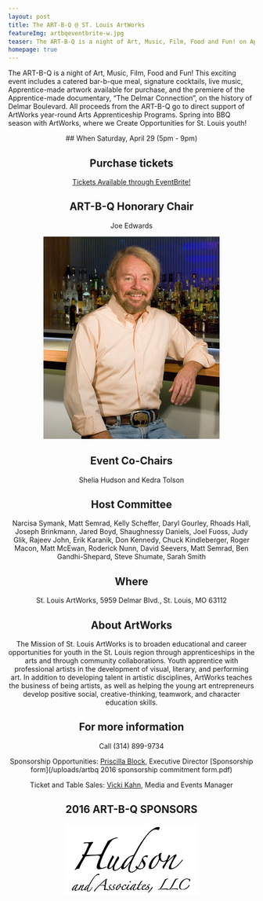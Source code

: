 ```yaml
---
layout: post
title: The ART-B-Q @ ST. Louis ArtWorks
featureImg: artbqeventbrite-w.jpg
teaser: The ART-B-Q is a night of Art, Music, Film, Food and Fun! on April 29 (5pm - 9pm)!
homepage: true
---
```


The ART-B-Q is a night of Art, Music, Film, Food and Fun! This exciting event includes a catered bar-b-que meal, signature cocktails, live music, Apprentice-made artwork available for purchase, and the premiere of the Apprentice-made documentary, “The Delmar Connection”, on the history of Delmar Boulevard. All proceeds from the ART-B-Q go to direct support of ArtWorks year-round Arts Apprenticeship Programs. Spring into BBQ season with ArtWorks, where we Create Opportunities for St. Louis youth!

<center>
## When
Saturday, April 29 (5pm - 9pm)

## Purchase tickets
[Tickets Available through EventBrite!](https://www.eventbrite.com/e/the-art-b-q-st-louis-artworks-tickets-20786864070)

## ART-B-Q Honorary Chair
Joe Edwards

![Joe Edwards](/images/joe_edwards_sm.jpg)

## Event Co-Chairs
Shelia Hudson and Kedra Tolson

## Host Committee
Narcisa Symank, Matt Semrad, Kelly Scheffer, Daryl Gourley, Rhoads Hall, Joseph Brinkmann, Jared Boyd, 
Shaughnessy Daniels, Joel Fuoss, Judy Glik, Rajeev John, 
Erik Karanik, Don Kennedy, Chuck Kindleberger, 
Roger Macon, Matt McEwan, Roderick Nunn, David Seevers, Matt Semrad, Ben Gandhi-Shepard, 
Steve Shumate, Sarah Smith

## Where
St. Louis ArtWorks, 5959 Delmar Blvd., St. Louis, MO 63112


## About ArtWorks
The Mission of St. Louis ArtWorks is to broaden educational and career opportunities for youth in the St. Louis region through apprenticeships in the arts and through community collaborations. Youth apprentice with professional artists in the development of visual, literary, and performing art. In addition to developing talent in artistic disciplines, ArtWorks teaches the business of being artists, as well as helping the young art entrepreneurs develop positive social, creative-thinking, teamwork, and character education skills.

## For more information
Call (314) 899-9734

Sponsorship Opportunities: [Priscilla Block](mailto:priscilla.block@stlartworks.org), Executive Director [Sponsorship form](/uploads/artbq 2016 sponsorship commitment form.pdf)

Ticket and Table Sales: [Vicki Kahn](mailto:vicki@stlartworks.org), Media and Events Manager

## 2016 ART-B-Q SPONSORS

![HudsonAndAssoc](/images/hudsonandassoc_web.jpg)
</center>